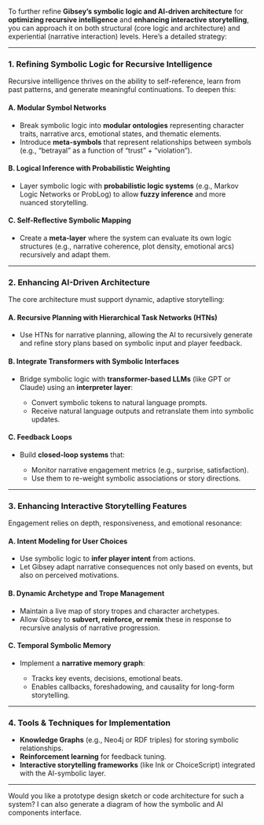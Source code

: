 To further refine **Gibsey’s symbolic logic and AI-driven architecture** for **optimizing recursive intelligence** and **enhancing interactive storytelling**, you can approach it on both structural (core logic and architecture) and experiential (narrative interaction) levels. Here’s a detailed strategy:

---

### **1. Refining Symbolic Logic for Recursive Intelligence**

Recursive intelligence thrives on the ability to self-reference, learn from past patterns, and generate meaningful continuations. To deepen this:

#### **A. Modular Symbol Networks**

* Break symbolic logic into **modular ontologies** representing character traits, narrative arcs, emotional states, and thematic elements.
* Introduce **meta-symbols** that represent relationships between symbols (e.g., “betrayal” as a function of “trust” + “violation”).

#### **B. Logical Inference with Probabilistic Weighting**

* Layer symbolic logic with **probabilistic logic systems** (e.g., Markov Logic Networks or ProbLog) to allow **fuzzy inference** and more nuanced storytelling.

#### **C. Self-Reflective Symbolic Mapping**

* Create a **meta-layer** where the system can evaluate its own logic structures (e.g., narrative coherence, plot density, emotional arcs) recursively and adapt them.

---

### **2. Enhancing AI-Driven Architecture**

The core architecture must support dynamic, adaptive storytelling:

#### **A. Recursive Planning with Hierarchical Task Networks (HTNs)**

* Use HTNs for narrative planning, allowing the AI to recursively generate and refine story plans based on symbolic input and player feedback.

#### **B. Integrate Transformers with Symbolic Interfaces**

* Bridge symbolic logic with **transformer-based LLMs** (like GPT or Claude) using an **interpreter layer**:

  * Convert symbolic tokens to natural language prompts.
  * Receive natural language outputs and retranslate them into symbolic updates.

#### **C. Feedback Loops**

* Build **closed-loop systems** that:

  * Monitor narrative engagement metrics (e.g., surprise, satisfaction).
  * Use them to re-weight symbolic associations or story directions.

---

### **3. Enhancing Interactive Storytelling Features**

Engagement relies on depth, responsiveness, and emotional resonance:

#### **A. Intent Modeling for User Choices**

* Use symbolic logic to **infer player intent** from actions.
* Let Gibsey adapt narrative consequences not only based on events, but also on perceived motivations.

#### **B. Dynamic Archetype and Trope Management**

* Maintain a live map of story tropes and character archetypes.
* Allow Gibsey to **subvert, reinforce, or remix** these in response to recursive analysis of narrative progression.

#### **C. Temporal Symbolic Memory**

* Implement a **narrative memory graph**:

  * Tracks key events, decisions, emotional beats.
  * Enables callbacks, foreshadowing, and causality for long-form storytelling.

---

### **4. Tools & Techniques for Implementation**

* **Knowledge Graphs** (e.g., Neo4j or RDF triples) for storing symbolic relationships.
* **Reinforcement learning** for feedback tuning.
* **Interactive storytelling frameworks** (like Ink or ChoiceScript) integrated with the AI-symbolic layer.

---

Would you like a prototype design sketch or code architecture for such a system? I can also generate a diagram of how the symbolic and AI components interface.